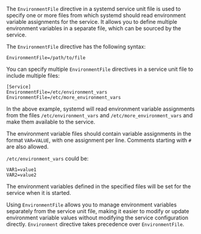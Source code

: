 The `EnvironmentFile` directive in a systemd service unit file is used to specify one or more files from which systemd should read environment variable assignments for the service. It allows you to define multiple environment variables in a separate file, which can be sourced by the service.

The `EnvironmentFile` directive has the following syntax:

```
EnvironmentFile=/path/to/file
```

You can specify multiple `EnvironmentFile` directives in a service unit file to include multiple files:
```
[Service]
EnvironmentFile=/etc/environment_vars
EnvironmentFile=/etc/more_environment_vars
```
In the above example, systemd will read environment variable assignments from the files `/etc/environment_vars` and `/etc/more_environment_vars` and make them available to the service.

The environment variable files should contain variable assignments in the format `VAR=VALUE`, with one assignment per line. Comments starting with `#` are also allowed.

`/etc/environment_vars` could be:
```
VAR1=value1
VAR2=value2
```
The environment variables defined in the specified files will be set for the service when it is started.

Using `EnvironmentFile` allows you to manage environment variables separately from the service unit file, making it easier to modify or update environment variable values without modifying the service configuration directly.
`Environment` directive takes precedence over `EnvironmentFile`.
